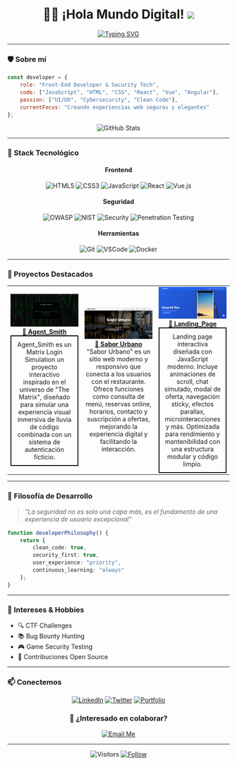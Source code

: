 <div align="center">
  
# 👨‍💻 ¡Hola Mundo Digital! <img src="https://media.giphy.com/media/hvRJCLFzcasrR4ia7z/giphy.gif" width="35">

[![Typing SVG](https://readme-typing-svg.herokuapp.com?font=Fira+Code&pause=1000&color=00C2FF&center=true&vCenter=true&random=false&width=435&lines=Desarrollador+Front-End;Especialista+en+Ciberseguridad;Creando+Interfaces+Seguras+%26+Elegantes)](https://git.io/typing-svg)

</div>

---

### 🛡️ Sobre mí

```javascript
const developer = {
    role: "Front-End Developer & Security Tech",
    code: ["JavaScript", "HTML", "CSS", "React", "Vue", "Angular"],
    passion: ["UI/UX", "Cybersecurity", "Clean Code"],
    currentFocus: "Creando experiencias web seguras y elegantes"
};
```

<div align="center">
  <img src="https://github-readme-stats.vercel.app/api?username=USUARIO&show_icons=true&theme=radical" alt="GitHub Stats" />
</div>

---

### 🔧 Stack Tecnológico

<div align="center">

#### Frontend
![HTML5](https://img.shields.io/badge/-HTML5-E34F26?style=for-the-badge&logo=html5&logoColor=white)
![CSS3](https://img.shields.io/badge/-CSS3-1572B6?style=for-the-badge&logo=css3)
![JavaScript](https://img.shields.io/badge/-JavaScript-F7DF1E?style=for-the-badge&logo=javascript&logoColor=black)
![React](https://img.shields.io/badge/-React-61DAFB?style=for-the-badge&logo=react&logoColor=black)
![Vue.js](https://img.shields.io/badge/-Vue.js-4FC08D?style=for-the-badge&logo=react&logoColor=black)



#### Seguridad
![OWASP](https://img.shields.io/badge/-OWASP-000000?style=for-the-badge&logo=owasp&logoColor=white)
![NIST](https://img.shields.io/badge/-NIST-000000?style=for-the-badge&logo=owasp&logoColor=white)
![Security](https://img.shields.io/badge/-Web_Security-CC0000?style=for-the-badge&logo=security&logoColor=white)
![Penetration Testing](https://img.shields.io/badge/-Penetration_Testing-000000?style=for-the-badge&logo=kalilinux&logoColor=white)

#### Herramientas
![Git](https://img.shields.io/badge/-Git-F05032?style=for-the-badge&logo=git&logoColor=white)
![VSCode](https://img.shields.io/badge/-VSCode-007ACC?style=for-the-badge&logo=visual-studio-code&logoColor=white)
![Docker](https://img.shields.io/badge/-Docker-2496ED?style=for-the-badge&logo=docker&logoColor=white)

</div>

---

### 🚀 Proyectos Destacados

<table>
  <tr>
    <td align="center" width="33%">
      <a href="https://franjavacisco.github.io/Agent_Smith/">
        <img src="./assets/Agent_Smith.png" alt="Proyecto 1"/>
        <br />
        <b>🔐 Agent_Smith</b>
      </a>
      <br />
            <div style="border: 2px solid black; padding: 10px;">
                  Agent_Smith es un Matrix Login Simulation un proyecto interactivo inspirado en el universo de "The Matrix", diseñado para simular una experiencia visual inmersiva de lluvia de código combinada con un sistema de autenticación ficticio.
                  </div>
    </td>
    <td align="center" width="33%">
      <a href="https://github.com/FranJavacisco/Sabor_Urbano">
        <img src="./assets/Sabor_Urbano.png" alt="Proyecto 2"/>
        <br />
        <b>🥂 Sabor Urbano</b>
      </a>
      <br />
      "Sabor Urbano" es un sitio web moderno y responsivo que conecta a los usuarios con el restaurante. Ofrece funciones como consulta de menú, reservas online, horarios, contacto y suscripción a ofertas, mejorando la experiencia digital y facilitando la interacción.
    </td>
    <td align="center" width="33%">
      <a href="https://franjavacisco.github.io/Landing_Page/">
        <img src="./assets/Landing_Page.png" alt="Proyecto 3"/>
        <br />
        <b>📱 Landing_Page</b>
      </a>
      <br />
      <div style="border: 2px solid black; padding: 10px;">
            Landing page interactiva diseñada con JavaScript moderno. Incluye animaciones de scroll, chat simulado, modal de oferta, navegación sticky, efectos parallax, microinteracciones y más. Optimizada para rendimiento y mantenibilidad con una estructura modular y código limpio.
            </div>
    </td>
  </tr>
</table>

---

### 💭 Filosofía de Desarrollo

> *"La seguridad no es solo una capa más, es el fundamento de una experiencia de usuario excepcional"*

```typescript
function developerPhilosophy() {
    return {
        clean_code: true,
        security_first: true,
        user_experience: "priority",
        continuous_learning: "always"
    };
}
```

---

### 🎯 Intereses & Hobbies

- 🔍 CTF Challenges
- 📚 Bug Bounty Hunting
- 🎮 Game Security Testing
- 🌱 Contribuciones Open Source

---

### 📫 Conectemos

<div align="center">
  
[![LinkedIn](https://img.shields.io/badge/LinkedIn-0077B5?style=for-the-badge&logo=linkedin&logoColor=white)](TU_LINKEDIN)
[![Twitter](https://img.shields.io/badge/Twitter-1DA1F2?style=for-the-badge&logo=twitter&logoColor=white)](TU_TWITTER)
[![Portfolio](https://img.shields.io/badge/Portfolio-000000?style=for-the-badge&logo=netlify&logoColor=white)](TU_PORTFOLIO)

</div>

<div align="center">

### 🤝 ¿Interesado en colaborar?

[![Email Me](https://img.shields.io/badge/Email-D14836?style=for-the-badge&logo=gmail&logoColor=white)](mailto:TU_EMAIL)

</div>

---

<div align="center">
  
![Visitors](https://visitor-badge.laobi.icu/badge?page_id=TU_USUARIO.TU_USUARIO)
[![Follow](https://img.shields.io/github/followers/TU_USUARIO?label=Follow&style=social)](https://github.com/TU_USUARIO)

</div>